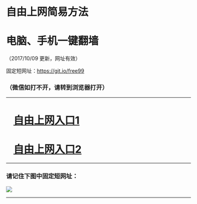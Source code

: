 ﻿# 自由上网简易方法

# 电脑、手机一键翻墙

（2017/10/09 更新，网址有效）

固定短网址：https://git.io/free99

### （微信如打不开，请转到浏览器打开）


***





# &nbsp;&nbsp; <a href="http://ft77722801.fwq-tz-1001.info/fwqtz01.html?t=100900128586 " target="_blank">自由上网入口1</a>
# &nbsp;&nbsp; <a href="http://ft1161931785.fwq-tz-1002.info/fwqtz02.html?t=10090018244 " target="_blank">自由上网入口2</a>
***

### 请记住下图中固定短网址：

<img src="https://s3-us-west-2.amazonaws.com/fwq-1001/yjfq-20170905okok.png" /> 


***

